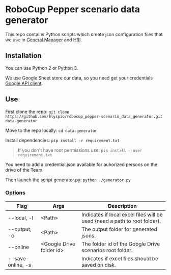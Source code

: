 # RoboCup Pepper scenario data generator

This repo contains Python scripts which create json configuration files that we use in [General Manager](https://github.com/jacques-saraydaryan/robocup_pepper-general_mng) and [HRI](https://github.com/Elyspio/robocup_pepper-hri_meta).


## Installation

You can use Python 2 or Python 3.

We use Google Sheet store our data, so you need get your credentials [Google API client](https://developers.google.com/drive/api/v3/quickstart/python).




## Use

 First clone the repo:
`git clone https://github.com/Elyspio/robocup_pepper-scenario_data_generator.git data-generator`
 
 Move to the repo locally:
`cd data-generator`

 Install dependencies: 
`pip install -r requirement.txt`

> If you don't have root permissions use: `pip install --user requirement.txt`  

You need to add a credential.json available for auhorized persons on the drive  of the Team

Then launch the script generator.py: `python ./generator.py`

### Options

| Flag              | Args                      | Description                                                              |
| ----------------- | ------------------------- | ------------------------------------------------------------------------ |
| --local,  -l      | \<Path>                   | Indicates if local excel files will be used (need a path to root folder). |
| --output, -o      | \<Path>                   | The output folder for generated jsons.                                   |
| --online          | \<Google Drive folder id> | The folder id of the Google Drive scenarios root folder.                 |
| --save-online, -s |                           | Indicates if excel files should be saved on disk.                        |
